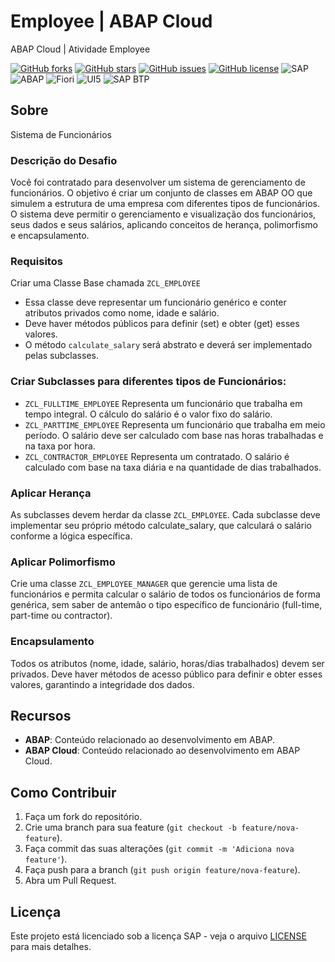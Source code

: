 # Employee | ABAP Cloud
 ABAP Cloud | Atividade Employee

[![GitHub forks](https://img.shields.io/github/forks/edmilson-nascimento/employee_abap_cloud?style=social)](https://github.com/edmilson-nascimento/employee_abap_cloud/network/members)
[![GitHub stars](https://img.shields.io/github/stars/edmilson-nascimento/employee_abap_cloud?style=social)](https://github.com/edmilson-nascimento/employee_abap_cloud/stargazers)
[![GitHub issues](https://img.shields.io/github/issues/edmilson-nascimento/employee_abap_cloud)](https://github.com/edmilson-nascimento/employee_abap_cloud/issues)
[![GitHub license](https://img.shields.io/github/license/edmilson-nascimento/employee_abap_cloud)](https://github.com/edmilson-nascimento/employee_abap_cloud/blob/main/LICENSE)
![SAP](https://img.shields.io/badge/SAP-000000?style=flat&logo=sap&logoColor=white)
![ABAP](https://img.shields.io/badge/ABAP-0A9EDC?style=flat&logo=sap&logoColor=white)
![Fiori](https://img.shields.io/badge/Fiori-0A9EDC?style=flat&logo=sap&logoColor=white)
![UI5](https://img.shields.io/badge/UI5-0A9EDC?style=flat&logo=sap&logoColor=white)
![SAP BTP](https://img.shields.io/badge/SAP%20BTP-0A9EDC?style=flat&logo=sap&logoColor=white)

## Sobre
Sistema de Funcionários

### Descrição do Desafio
Você foi contratado para desenvolver um sistema de gerenciamento de funcionários. O objetivo é criar um conjunto de classes em ABAP OO que simulem a estrutura de uma empresa com diferentes tipos de funcionários. O sistema deve permitir o gerenciamento e visualização dos funcionários, seus dados e seus salários, aplicando conceitos de herança, polimorfismo e encapsulamento. 

### Requisitos
Criar uma Classe Base chamada `ZCL_EMPLOYEE`
- Essa classe deve representar um funcionário genérico e conter atributos privados como nome, idade e salário.
- Deve haver métodos públicos para definir (set) e obter (get) esses valores. 
- O método `calculate_salary` será abstrato e deverá ser implementado pelas subclasses. 

### Criar Subclasses para diferentes tipos de Funcionários: 

- `ZCL_FULLTIME_EMPLOYEE` Representa um funcionário que trabalha em tempo integral. O cálculo do salário é o valor fixo do salário. 
- `ZCL_PARTTIME_EMPLOYEE` Representa um funcionário que trabalha em meio período. O salário deve ser calculado com base nas horas trabalhadas e na taxa por hora. 
- `ZCL_CONTRACTOR_EMPLOYEE` Representa um contratado. O salário é calculado com base na taxa diária e na quantidade de dias trabalhados. 

### Aplicar Herança
As subclasses devem herdar da classe `ZCL_EMPLOYEE`. 
Cada subclasse deve implementar seu próprio método calculate_salary, que calculará o salário conforme a lógica específica. 

### Aplicar Polimorfismo
Crie uma classe `ZCL_EMPLOYEE_MANAGER` que gerencie uma lista de funcionários e permita calcular o salário de todos os funcionários de forma genérica, sem saber de antemão o tipo específico de funcionário (full-time, part-time ou contractor). 

### Encapsulamento
Todos os atributos (nome, idade, salário, horas/dias trabalhados) devem ser privados. 
Deve haver métodos de acesso público para definir e obter esses valores, garantindo a integridade dos dados. 

## Recursos

- **ABAP**: Conteúdo relacionado ao desenvolvimento em ABAP.
- **ABAP Cloud**: Conteúdo relacionado ao desenvolvimento em ABAP Cloud.

## Como Contribuir

1. Faça um fork do repositório.
2. Crie uma branch para sua feature (`git checkout -b feature/nova-feature`).
3. Faça commit das suas alterações (`git commit -m 'Adiciona nova feature'`).
4. Faça push para a branch (`git push origin feature/nova-feature`).
5. Abra um Pull Request.

## Licença

Este projeto está licenciado sob a licença SAP - veja o arquivo [LICENSE](LICENSE) para mais detalhes.
